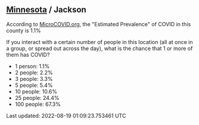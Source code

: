 
## [Minnesota](/united-states/minnesota) / Jackson

According to [MicroCOVID.org](http://microcovid.org),
the "Estimated Prevalence" of COVID in this county is 1.1%

If you interact with a certain number of people in this location
(all at once in a group, or spread out across the day), what is the chance that
1 or more of them has COVID?

- 1 person: 1.1%
- 2 people: 2.2%
- 3 people: 3.3%
- 5 people: 5.4%
- 10 people: 10.6%
- 25 people: 24.4%
- 100 people: 67.3%

Last updated: 2022-08-19 01:09:23.753461 UTC
